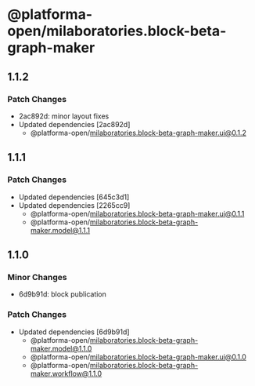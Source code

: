 # @platforma-open/milaboratories.block-beta-graph-maker

## 1.1.2

### Patch Changes

- 2ac892d: minor layout fixes
- Updated dependencies [2ac892d]
  - @platforma-open/milaboratories.block-beta-graph-maker.ui@0.1.2

## 1.1.1

### Patch Changes

- Updated dependencies [645c3d1]
- Updated dependencies [2265cc9]
  - @platforma-open/milaboratories.block-beta-graph-maker.ui@0.1.1
  - @platforma-open/milaboratories.block-beta-graph-maker.model@1.1.1

## 1.1.0

### Minor Changes

- 6d9b91d: block publication

### Patch Changes

- Updated dependencies [6d9b91d]
  - @platforma-open/milaboratories.block-beta-graph-maker.model@1.1.0
  - @platforma-open/milaboratories.block-beta-graph-maker.ui@0.1.0
  - @platforma-open/milaboratories.block-beta-graph-maker.workflow@1.1.0
